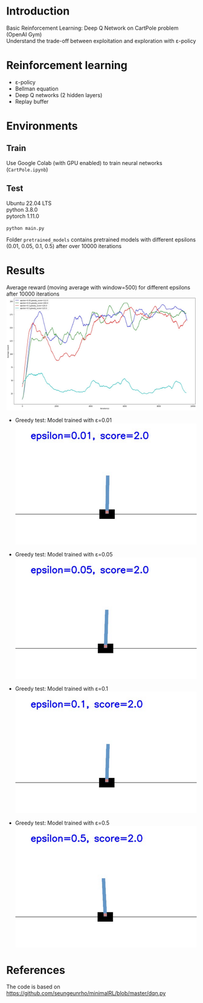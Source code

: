 # Introduction
Basic Reinforcement Learning: Deep Q Network on CartPole problem (OpenAI Gym) <br>
Understand the trade-off between exploitation and exploration with ε-policy

# Reinforcement learning
 - ε-policy
 - Bellman equation
 - Deep Q networks (2 hidden layers)
 - Replay buffer

# Environments
## Train
Use Google Colab (with GPU enabled) to train neural networks (`CartPole.ipynb`)

## Test
Ubuntu 22.04 LTS <br>
python 3.8.0 <bR>
pytorch 1.11.0 <br>

`python main.py`

Folder `pretrained_models` contains pretrained models with different epsilons (0.01, 0.05, 0.1, 0.5) after over 10000 iterations

# Results
Average reward (moving average with window=500) for different epsilons after 10000 iterations
![alt text](10000iters.png)

- Greedy test: Model trained with ε=0.01
![alt text](results/0.01-result.gif)

- Greedy test: Model trained with ε=0.05
![alt text](results/0.05-result.gif)

- Greedy test: Model trained with ε=0.1
![alt text](results/0.1-result.gif)

- Greedy test: Model trained with ε=0.5
![alt text](results/0.5-result.gif)

# References
The code is based on https://github.com/seungeunrho/minimalRL/blob/master/dqn.py